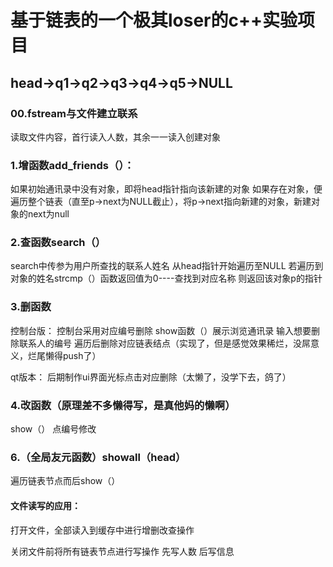 # 基于链表的一个极其loser的c++实验项目
## head->q1->q2->q3->q4->q5->NULL

### 00.fstream与文件建立联系
读取文件内容，首行读入人数，其余一一读入创建对象

### 1.增函数add_friends（）：
如果初始通讯录中没有对象，即将head指针指向该新建的对象
如果存在对象，便遍历整个链表（直至p->next为NULL截止），将p->next指向新建的对象，新建对象的next为null

### 2.查函数search（）
search中传参为用户所查找的联系人姓名
从head指针开始遍历至NULL
若遍历到对象的姓名strcmp（）函数返回值为0----查找到对应名称
则返回该对象p的指针

### 3.删函数
控制台版：
控制台采用对应编号删除
show函数（）展示浏览通讯录 
输入想要删除联系人的编号
遍历后删除对应链表结点（实现了，但是感觉效果稀烂，没屌意义，烂尾懒得push了）

qt版本：
后期制作ui界面光标点击对应删除（太懒了，没学下去，鸽了）

### 4.改函数（原理差不多懒得写，是真他妈的懒啊）
show（）
点编号修改

### 6.（全局友元函数）showall（head）
遍历链表节点而后show（）

#### 文件读写的应用：
打开文件，全部读入到缓存中进行增删改查操作

关闭文件前将所有链表节点进行写操作
先写人数
后写信息
